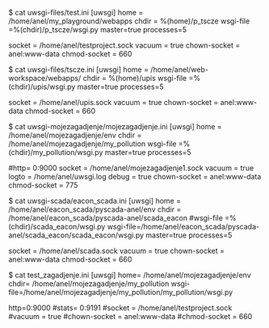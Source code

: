 $ cat uwsgi-files/test.ini
[uwsgi]
home = /home/anel/my_playground/webapps
chdir = %(home)/p_tscze
wsgi-file =%(chdir)/p_tscze/wsgi.py
master=true
processes=5

socket = /home/anel/testproject.sock
vacuum = true
chown-socket = anel:www-data
chmod-socket = 660

$ cat uwsgi-files/tscze.ini 
[uwsgi]
home = /home/anel/web-workspace/webapps/
chdir = %(home)/upis
wsgi-file =%(chdir)/upis/wsgi.py
master=true
processes=5

socket = /home/anel/upis.sock
vacuum = true
chown-socket = anel:www-data
chmod-socket = 660

$ cat uwsgi-mojezagadjenje/mojezagadjenje.ini
[uwsgi]
home = /home/anel/mojezagadjenje/env
chdir = /home/anel/mojezagadjenje/my_pollution
wsgi-file =%(chdir)/my_pollution/wsgi.py
master=true
processes=5

#http= 0:9000
socket = /home/anel/mojezagadjenje1.sock
vacuum = true
logto = /home/anel/uwsgi.log
debug = true
chown-socket = anel:www-data
chmod-socket = 775

$ cat uwsgi-scada/eacon_scada.ini
[uwsgi]
home = /home/anel/eacon_scada/pyscada-anel/env
chdir = /home/anel/eacon_scada/pyscada-anel/scada_eacon
#wsgi-file =%(chdir)/scada_eacon/wsgi.py
wsgi-file=/home/anel/eacon_scada/pyscada-anel/scada_eacon/scada_eacon/wsgi.py
master=true
processes=5

socket = /home/anel/scada.sock
vacuum = true
chown-socket = anel:www-data
chmod-socket = 660


$ cat test_zagadjenje.ini
[uwsgi]
home=  /home/anel/mojezagadjenje/env
chdir= /home/anel/mojezagadjenje/my_pollution
wsgi-file=/home/anel/mojezagadjenje/my_pollution/my_pollution/wsgi.py

http=0:9000
#stats= 0:9191
#socket = /home/anel/testproject.sock
#vacuum = true
#chown-socket = anel:www-data
#chmod-socket = 660

